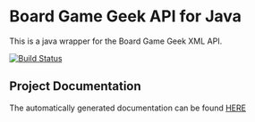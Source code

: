 Board Game Geek API for Java
============================

This is a java wrapper for the Board Game Geek XML API.

[![Build Status](https://travis-ci.com/Omertron/BGG4J.svg?branch=master)](https://travis-ci.com/Omertron/BGG4J)

Project Documentation
---------------------
The automatically generated documentation can be found [HERE](http://omertron.github.com/BGG4j/)